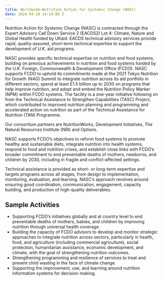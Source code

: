 ```yaml
---
title: Worldwide—Nutrition Action for Systemic Change (NASC)
date: 2024-04-10 14:14:00 Z
---
```


Nutrition Action for Systemic Change (NASC) is contracted through the Expert Advisory Call Down Service 2 (EACDS2) Lot 4: Climate, Nature and Global Health funded by UKaid. EACDS technical advisory services provide rapid, quality-assured, short-term technical expertise to support the development of U.K. aid programs. 

NASC provides specific technical expertise on nutrition and food systems, building on previous achievements in nutrition and food systems funded by the U.K. Foreign, Commonwealth & Development Office (FCDO). NASC supports FCDO to uphold its commitments made at the 2021 Tokyo Nutrition for Growth (N4G) Summit to integrate nutrition across its aid portfolio in different sectors, spend at least £1.5 billion up to 2030 on programs that help improve nutrition, and adopt and embed the Nutrition Policy Marker (NPM) within FCDO systems. The facility is a one-year initiative following on from the Technical Assistance to Strengthen Capabilities (TASC) Project, which contributed to improved nutrition planning and programming and accelerated action on nutrition as part of the Technical Assistance for Nutrition (TAN) Programme. 

Our consortium partners are  NutritionWorks,  Development Initiatives,  The Natural Resources Institute (NRI) and Options. 

NASC supports FCDO’s objectives to reform food systems to promote healthy and sustainable diets, integrate nutrition into health systems, respond to food and nutrition crises, and establish close links with FCDO’s broader commitment to end preventable deaths of mothers, newborns, and children by 2030, including in fragile and conflict-affected settings. 
 
Technical assistance is provided as short- or long-term expertise and targets programs across all stages, from design to implementation, monitoring, evaluation, and learning. NASC’s approach revolves around ensuring good coordination, communication, engagement, capacity building, and production of high-quality deliverables. 

## Sample Activities

* Supporting FCDO’s initiatives globally and at country level to end preventable deaths of mothers, babies, and children by improving nutrition through universal health coverage.
* Building the capacity of FCDO advisors to develop and monitor strategic approaches to integrate nutrition across sectors, particularly in health, food, and agriculture (including commercial agriculture), social protection, humanitarian assistance, economic development, and climate, with the goal of strengthening nutrition outcomes.
* Strengthening programming and resilience of services to treat and prevent child wasting in the face of climate change.
* Supporting the improvement, use, and learning around nutrition information systems for decision-making.
